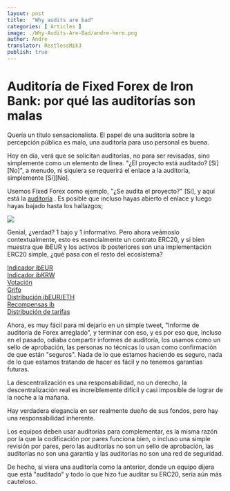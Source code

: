 ```yaml
---
layout: post
title:  "Why audits are bad"
categories: [ Articles ]
image: ./Why-Audits-Are-Bad/andre-hero.png
author: Andre
translator: RestlessMik3
publish: true
---
```


# Auditoría de Fixed Forex de Iron Bank: por qué las auditorías son malas

Quería un título sensacionalista. El papel de una auditoría sobre la percepción pública es malo, una auditoría para uso personal es buena.

Hoy en día, verá que se solicitan auditorías, no para ser revisadas, sino simplemente como un elemento de línea. "¿El proyecto está auditado? \[Sí\] \[No\]", a menudo, ni siquiera se requerirá el enlace a la auditoría, simplemente \[Sí\]\[No\].

Usemos Fixed Forex como ejemplo, "¿Se audita el proyecto?" \[Sí\], y aquí está la [auditoría](https://github.com/andrecronje/fixed-forex-audit/blob/main/PeckShield-Audit-Report-ERC20-ibEUR-v1.0.pdf) . Es posible que incluso hayas abierto el enlace y luego hayas bajado hasta los hallazgos;

![](1.png)

Genial, ¿verdad? 1 bajo y 1 informativo. Pero ahora veámoslo contextualmente, esto es esencialmente un contrato ERC20, y si bien muestra que ibEUR y los activos ib posteriores son una implementación ERC20 simple, ¿qué pasa con el resto del ecosistema?

[Indicador ibEUR](https://etherscan.io/address/0x9d7ca778d067045a9d6b871c9d28589875308018)  
[Indicador ibKRW](https://etherscan.io/address/0x8992fd229b574b8083de1249bc6fd3711fda45dd)  
[Votación](https://etherscan.io/address/0xd9c8620c0c0b866b7b5180d2d70093165340326d)  
[Grifo](https://etherscan.io/address/0x7d254d9adc588126edaee52a1029278180a802e8)  
[Distribución ibEUR/ETH](https://etherscan.io/address/0x1da8a6fe33bd35b99505d67843eec9fa124f2d4b)  
[Recompensas ib](https://etherscan.io/address/0x83893c4a42f8654c2dd4ff7b4a7cd0e33ae8c859)  
[Distribución de tarifas](https://etherscan.io/address/0x27761efeb0c7b411e71d0fd0aee5dde35c810cc2)  

Ahora, es muy fácil para mí dejarlo en un simple tweet, "Informe de auditoría de Forex arreglado", y terminar con eso, y es por eso que, incluso en el pasado, odiaba compartir informes de auditoría, los usamos como un sello de aprobación, las personas no técnicas lo usan como confirmación de que están "seguros". Nada de lo que estamos haciendo es seguro, nada de lo que estamos tratando de hacer es fácil y no tenemos garantías futuras.

La descentralización es una responsabilidad, no un derecho, la descentralización real es increíblemente difícil y casi imposible de lograr de la noche a la mañana.

Hay verdadera elegancia en ser realmente dueño de sus fondos, pero hay una responsabilidad inherente.

Los equipos deben usar auditorías para complementar, es la misma razón por la que la codificación por pares funciona bien, o incluso una simple revisión por pares, pero las auditorías no son un sello de aprobación, las auditorías no son una garantía y las auditorías no son una red de seguridad.

De hecho, si viera una auditoría como la anterior, donde un equipo dijera que está "auditado" y todo lo que hizo fue auditar su ERC20, sería aún más cauteloso.
